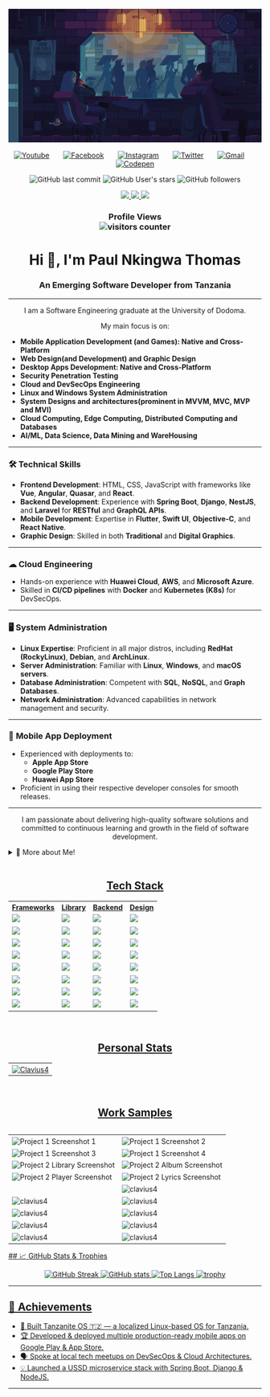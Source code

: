 
<div align="center">
  
  ![Relax GIF](https://github.com/TheLast22/TheLast22/blob/main/Images/Relax.gif)
  
  <a href="https://www.youtube.com/channel/UCQ1Wu4srK7VvsEzrwzAiskg"><img width="32px" alt="Youtube" title="Youtube" src="assets/img/youtube.svg"/></a>
  &#8287;&#8287;&#8287;&#8287;&#8287;
  <a href="https://fb.com//stewart.ca.8"><img width="32px" alt="Facebook" title="Facebook" src="assets/img/facebook.svg"/></a>
  &#8287;&#8287;&#8287;&#8287;&#8287;
  <a href="https://www.instagram.com/tianthonyyy"><img width="32px" alt="Instagram" title="Instagram" src="assets/img/instagram.svg"/></a>
  &#8287;&#8287;&#8287;&#8287;&#8287;
  <a href="https://twitter.com/stewart_ca8"><img width="32px" alt="Twitter" title="Twitter" src="assets/img/twitter.svg"/></a>
  &#8287;&#8287;&#8287;&#8287;&#8287;
  <a href="mailto:paulnkingwa34@gmail.com"><img width="32px" alt="Gmail" title="Gmail" src="assets/img/gmail.svg"/></a>
  &#8287;&#8287;&#8287;&#8287;&#8287;
  <a href="https://codepen.io/clavius4"><img width="32px" alt="Codepen" title="Codepen" src="assets/img/codepen.svg"/></a>

</div>

<div align="center">
  
  ![GitHub last commit](https://img.shields.io/github/last-commit/Clavius4/Clavius4?color=informational&label=Last%20Commit&logo=github&style=for-the-badge)
  ![GitHub User's stars](https://img.shields.io/github/stars/Clavius4?label=User%20Stars&logo=github&style=for-the-badge)
  ![GitHub followers](https://img.shields.io/github/followers/Clavius4?logo=github&style=for-the-badge)
  
  
  <a href="https://www.youtube.com/channel/UCQ1Wu4srK7VvsEzrwzAiskg" target="_blank">
    <img src="https://img.shields.io/youtube/channel/views/UCQ1Wu4srK7VvsEzrwzAiskg?color=informational&logo=youtube&style=for-the-badge"/>
  </a>
  <a href="https://twitter.com/clavius421" target="_blank">
    <img src="https://img.shields.io/twitter/follow/clavius421?color=informational&logo=twitter&logoColor=white&style=for-the-badge"/>
  </a>
  <a href="https://clavius4.github.io/Personal-Portfolio-/" target="_blank">
    <img src="https://img.shields.io/website?down_color=red&label=Clavius4&?logo=fire&style=for-the-badge&up_color=informational&up_message=Portfolio&url=https%3A%2F%2Fthelast22.github.io%2F"/>
  </a>
  
  <h3>Profile Views<br><img alt="visitors counter" src="https://profile-counter.glitch.me/TheLast22/count.svg"></h3>
  
</div>
<h1 align="center">Hi 👋, I'm Paul Nkingwa Thomas</h1>
<h3 align="center">An Emerging Software Developer from Tanzania</h3>

---

<p align="center">
  I am a Software Engineering graduate at the University of Dodoma.
</p>

<p align="center">
  My main focus is on:
</p>

- **Mobile Application Development (and Games): Native and Cross-Platform**
- **Web Design(and Development) and Graphic Design**
- **Desktop Apps Development: Native and Cross-Platform**
- **Security Penetration Testing**
- **Cloud and DevSecOps Engineering**
- **Linux and Windows System Administration**
- **System Designs and architectures(prominent in MVVM, MVC, MVP and MVI)**
- **Cloud Computing, Edge Computing, Distributed Computing and Databases**
- **AI/ML, Data Science, Data Mining and WareHousing**

---

### 🛠 **Technical Skills**
- **Frontend Development**: HTML, CSS, JavaScript with frameworks like **Vue**, **Angular**, **Quasar**, and **React**.
- **Backend Development**: Experience with **Spring Boot**, **Django**, **NestJS**, and **Laravel** for **RESTful** and **GraphQL APIs**.
- **Mobile Development**: Expertise in **Flutter**, **Swift UI**, **Objective-C**, and  **React Native**.
- **Graphic Design**: Skilled in both **Traditional** and **Digital Graphics**.

---

### ☁ **Cloud Engineering**
- Hands-on experience with **Huawei Cloud**, **AWS**, and **Microsoft Azure**.
- Skilled in **CI/CD pipelines** with **Docker** and **Kubernetes (K8s)** for DevSecOps.

---

### 🖥 **System Administration**
- **Linux Expertise**: Proficient in all major distros, including **RedHat (RockyLinux)**, **Debian**, and **ArchLinux**.
- **Server Administration**: Familiar with **Linux**, **Windows**, and **macOS servers**.
- **Database Administration**: Competent with **SQL**, **NoSQL**, and **Graph Databases**.
- **Network Administration**: Advanced capabilities in network management and security.

---

### 📱 **Mobile App Deployment**
- Experienced with deployments to:
  - **Apple App Store**
  - **Google Play Store**
  - **Huawei App Store**
- Proficient in using their respective developer consoles for smooth releases.

---

<p align="center">
  I am passionate about delivering high-quality software solutions and committed to continuous learning and growth in the field of software development.
</p>


<details>
  <summary>🧑 More about Me!</summary>

- 🔭 I’m currently on a quest to build **amazing** things. One of them is a **USSD application service** in both Django, Spring Boot and Nodejs/Expressjs 

- 🌱 I’m currently learning **IoT and Blockchain** 🤓

- 🤝 I’m looking for help with **Learning about Iot & Blockchain**

- 👨‍💻 All of my projects are available on my github and portfolio <a href="https://github.com/Clavius4/" target="_blank">here</a>

- 👨‍💻 My CV is <a href="https://github.com/Clavius4/Clavius4/blob/master/assets/pdf/Paul%20Thomas%20CV-1.pdf" target="_blank">here</a>

- 💬 Ask me about: **Mobile Apps Development, UI/UX Design, Product Design, Fullstack Development, Cloud Engineering, DevSecOps, System Administration **

- 📫 How to reach me paulnkingwa34@gmail.com**<a target="_blank" href="https://clavius4.github.io/Personal-Portfolio-/" class="button button--ghost">


</details>

<br>
<h2 align="center">Tech Stack</h2>
<div align="center"> 
  <table align="center" cellspacing="0" cellpadding="0" width="100%">
    <tr>
      <th>Frameworks</th>
      <th>Library</th>
      <th>Backend</th>
      <th>Design</th>
    </tr>
    <tr>
      <td><img src="https://img.shields.io/badge/Robot%20Framework-000000?style=for-the-badge&logo=robot-framework&logoColor=white"/></td>
      <td><img src="https://img.shields.io/badge/React-20232A?style=for-the-badge&logo=react&logoColor=61DAFB"/></td>
      <td><img src="https://img.shields.io/badge/Node.js-43853D?style=for-the-badge&logo=node.js&logoColor=white"/></td>
      <td><img src="https://img.shields.io/badge/Adobe%20Photoshop-31A8FF?style=for-the-badge&logo=adobe-photoshop&logoColor=white"/></td>
    </tr>
    <tr>
      <td><img src="https://img.shields.io/badge/Expo-1B1F23?style=for-the-badge&logo=expo&logoColor=white"/></td>
      <td><img src="https://img.shields.io/badge/Material%20UI-007FFF?style=for-the-badge&logo=mui&logoColor=white"/></td>
      <td><img src="https://img.shields.io/badge/Django-092E20?style=for-the-badge&logo=django&logoColor=green"/></td>
      <td><img src="https://img.shields.io/badge/Adobe%20Illustrator-FF9A00?style=for-the-badge&logo=adobe-illustrator&logoColor=white"/></td>
    </tr>
    <tr>
      <td><img src="https://img.shields.io/badge/Flutter-02569B?style=for-the-badge&logo=flutter&logoColor=white"/></td>
      <td><img src="https://img.shields.io/badge/Font%20Awesome-339AF0?style=for-the-badge&logo=fontawesome&logoColor=white"/></td>
      <td><img src="https://img.shields.io/badge/Laravel-FF2D20?style=for-the-badge&logo=laravel&logoColor=white"/></td>
      <td><img src="https://img.shields.io/badge/Figma-F24E1E?style=for-the-badge&logo=figma&logoColor=white"/></td>
    </tr>
    <tr>
      <td><img src="https://img.shields.io/badge/Vue.js-35495E?style=for-the-badge&logo=vuedotjs&logoColor=4FC08D"/></td>
      <td><img src="https://img.shields.io/badge/Bootstrap-563D7C?style=for-the-badge&logo=bootstrap&logoColor=white"/></td>
      <td><img src="https://img.shields.io/badge/Express.js-404D59?style=for-the-badge&logo=express&logoColor=white"/></td>
      <td><img src="https://img.shields.io/badge/Canva-00C4CC?style=for-the-badge&logo=canva&logoColor=white"/></td>
    </tr>
    <tr>
      <td><img src="https://img.shields.io/badge/React%20Native-20232A?style=for-the-badge&logo=react&logoColor=61DAFB"/></td>
      <td><img src="https://img.shields.io/badge/Yarn-2C8EBB?style=for-the-badge&logo=yarn&logoColor=white"/></td>
      <td><img src="https://img.shields.io/badge/Firebase-FFCA28?style=for-the-badge&logo=firebase&logoColor=white"/></td>
      <td><img src="https://img.shields.io/badge/Blender-F5792A?style=for-the-badge&logo=blender&logoColor=white"/></td>
    </tr>
    <tr>
      <td><img src="https://img.shields.io/badge/Tailwind%20CSS-38B2AC?style=for-the-badge&logo=tailwind-css&logoColor=white"/></td>
      <td><img src="https://img.shields.io/badge/npm-CB3837?style=for-the-badge&logo=npm&logoColor=white"/></td>
      <td><img src="https://img.shields.io/badge/Flask-000000?style=for-the-badge&logo=flask&logoColor=white"/></td>
      <td><img src="https://img.shields.io/badge/Sketch-F7B500?style=for-the-badge&logo=sketch&logoColor=white"/></td>
    </tr>
    <tr>
      <td><img src="https://img.shields.io/badge/Angular-DD0031?style=for-the-badge&logo=angular&logoColor=white"/></td>
      <td><img src="https://img.shields.io/badge/Chakra%20UI-319795?style=for-the-badge&logo=chakra-ui&logoColor=white"/></td>
      <td><img src="https://img.shields.io/badge/PostgreSQL-316192?style=for-the-badge&logo=postgresql&logoColor=white"/></td>
      <td><img src="https://img.shields.io/badge/Inkscape-0C97D6?style=for-the-badge&logo=inkscape&logoColor=white"/></td>
    </tr>
    <tr>
      <td><img src="https://img.shields.io/badge/Spring%20Boot-6DB33F?style=for-the-badge&logo=spring-boot&logoColor=white"/></td>
      <td><img src="https://img.shields.io/badge/PyPI-3775A9?style=for-the-badge&logo=pypi&logoColor=white"/></td>
      <td><img src="https://img.shields.io/badge/MongoDB-47A248?style=for-the-badge&logo=mongodb&logoColor=white"/></td>
      <td><img src="https://img.shields.io/badge/Adobe%20XD-FF61F6?style=for-the-badge&logo=adobe-xd&logoColor=white"/></td>
    </tr>
  </table>
</div>
<br>

<h2 align="center">Personal Stats</h2>
<div align="center">
  <table align="center" cellspacing="0" cellpadding="0" width="100%" style="width:100%;">
    <tr>
      <td><img align="center" src="https://github-readme-stats.vercel.app/api?username=Clavius4&show_icons=true&theme=tokyonight" alt="Clavius4" /></td>
    </tr>
  </table>
  </div>

<br>

<div align="center">
  <h2 align="center">Work Samples</h2>
  <table align="left" cellspacing="0" cellpadding="0" width="100%" style="width:100%;">
    <!-- Newly added projects -->
    <tr>
      <td><img align="center" src="https://user-images.githubusercontent.com/88594066/209876949-95aa599c-ff87-4d5f-994f-4c169d21ac87.png" alt="Project 1 Screenshot 1" /></td>
      <td><img align="center" src="https://user-images.githubusercontent.com/88594066/209876960-a76f4e5f-c5bd-40f0-9520-1ab2b72e18d0.png" alt="Project 1 Screenshot 2" /></td>
    </tr>
    <tr>
      <td><img align="center" src="https://user-images.githubusercontent.com/88594066/209877005-6a76bb27-6975-486f-a16a-dbe51df504f2.png" alt="Project 1 Screenshot 3" /></td>
      <td><img align="center" src="https://user-images.githubusercontent.com/88594066/209877026-6ab7361c-52c3-4911-8432-23f93b0241f5.png" alt="Project 1 Screenshot 4" /></td>
    </tr>
    <tr>
      <td><img align="center" src="https://github.com/rasmuslos/AmpFin/blob/main/Screenshots/Library%20(iOS).png?raw=true" alt="Project 2 Library Screenshot" /></td>
      <td><img align="center" src="https://github.com/rasmuslos/AmpFin/blob/main/Screenshots/Album%20(iOS).png?raw=true" alt="Project 2 Album Screenshot" /></td>
    </tr>
    <tr>
      <td><img align="center" src="https://github.com/rasmuslos/AmpFin/blob/main/Screenshots/Player%20(iOS).png" alt="Project 2 Player Screenshot" /></td>
      <td><img align="center" src="https://github.com/rasmuslos/AmpFin/blob/main/Screenshots/Lyrics%20(iOS).png?raw=true" alt="Project 2 Lyrics Screenshot" /></td>
    </tr>
  <tr>
    <td>
      <img />
    </td>
    <td>
      <img align="center" src="assets/img/5.png" alt="clavius4" />
    </td>
  </tr>

  <!-- Existing work samples -->
  <tr>
    <td><img align="center" src="assets/img/1.png" alt="clavius4" /></td>
    <td><img align="center" src="assets/img/2.png" alt="clavius4" /></td>
  </tr>
  <tr>
    <td><img align="center" src="assets/img/3.png" alt="clavius4" /></td>
    <td><img align="center" src="assets/img/4.png" alt="clavius4" /></td>
  </tr>
  <tr>
    <td><img align="center" src="assets/img/5.png" alt="clavius4" /></td>
    <td><img align="center" src="assets/img/6.png" alt="clavius4" /></td>
  </tr>
  <tr>
    <td><img align="center" src="assets/img/7.png" alt="clavius4" /></td>
    <td><img align="center" src="assets/img/8.png" alt="clavius4" /></td>
  </tr>
</table>

</div>
## 📈 GitHub Stats & Trophies
<div align="center">
  
![GitHub Streak](https://streak-stats.demolab.com?user=Clavius4&theme=tokyonight)
![GitHub stats](https://github-readme-stats.vercel.app/api?username=Clavius4&show_icons=true&theme=tokyonight)
![Top Langs](https://github-readme-stats.vercel.app/api/top-langs/?username=Clavius4&layout=compact&theme=tokyonight)
![trophy](https://github-profile-trophy.vercel.app/?username=Clavius4&theme=tokyonight)
  
</div>


---

## 🏅 Achievements
- 🚀 Built Tanzanite OS 🇹🇿 — a localized Linux-based OS for Tanzania.
- 🏆 Developed & deployed multiple production-ready mobile apps on Google Play & App Store.
- 🗣️ Spoke at local tech meetups on DevSecOps & Cloud Architectures.
- 💡 Launched a USSD microservice stack with Spring Boot, Django & NodeJS.

---
